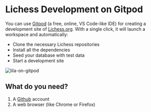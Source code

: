 # Lichess Development on Gitpod

You can use [Gitpod](https://gitpod.io) (a free, online, VS Code-like IDE) for creating a development site of [Lichess.org](https://lichess.org). With a single click, it will launch a workspace and automatically:

- Clone the necessary Lichess repositories
- Install all the dependencies
- Seed your database with test data
- Start a development site

![lila-on-gitpod](https://user-images.githubusercontent.com/271432/183785811-dc00e385-f13f-4226-9654-93b6465c75cb.png)

## What do you need?

1. A [Github](https://github.com) account
2. A web browser (like Chrome or Firefox)
